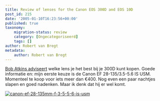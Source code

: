 ```yaml
---
title: Review of lenses for the Canon EOS 300D and EOS 10D
post_id: 215
date: '2005-01-10T16:23:56+00:00'
published: true
taxonomy:
    migration-status: review
    category: [Ongecategoriseerd]
    tags: []
author: Robert van Bregt
metadata:
    author: Robert van Bregt
---
```

[Bob Atkins adviseert](http://www.photo.net/equipment/canon/300D/EOS_300D_lenses.html) welke lens je het best bij je 300D kunt kopen. Goede informatie en: mijn eerste keuze is de Canon EF 28-135/3.5-5.6 IS USM. Momenteel te koop voor iets meer dan €400. Nog even een paar nachtjes slapen en goed nadenken. Maar ik denk dat hij er wel komt.

[![canon-ef-28-135mm-f-3-5-5-6-is-usm](/wp-content/uploads/2009/08/canon-ef-28-135mm-f-3-5-5-6-is-usm.jpg "canon-ef-28-135mm-f-3-5-5-6-is-usm")](/wp-content/uploads/2009/08/canon-ef-28-135mm-f-3-5-5-6-is-usm.jpg)